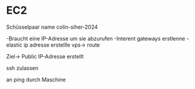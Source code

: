 # EC2


Schüsselpaar name colin-siher-2024

-Braucht eine IP-Adresse um sie abzurufen 
-Interent gateways erstlenne
-elastic ip adresse erstellle 
vps-> route 


Ziel-> Public IP-Adresse erstellt 

ssh zulassen 

an ping durch Maschine 
